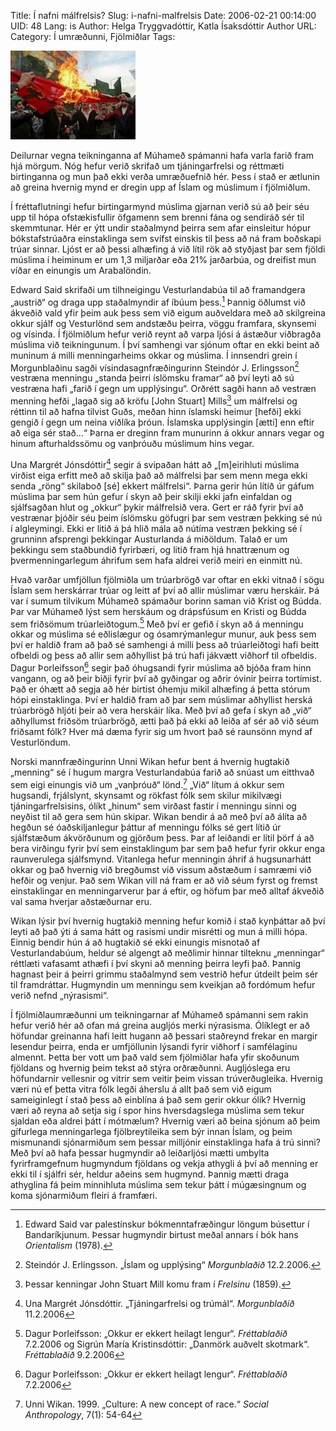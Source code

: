 Title: Í nafni málfrelsis?
Slug: i-nafni-malfrelsis
Date: 2006-02-21 00:14:00
UID: 48
Lang: is
Author: Helga Tryggvadóttir, Katla Ísaksdóttir
Author URL: 
Category: Í umræðunni, Fjölmiðlar
Tags: 

![Danski fáninn brendur](86.jpg)

Deilurnar vegna teikninganna af Múhameð spámanni hafa varla farið fram hjá mörgum. Nóg hefur verið skrifað um tjáningarfrelsi og réttmæti birtinganna og mun það ekki verða umræðuefnið hér. Þess í stað er ætlunin að greina hvernig mynd er dregin upp af Íslam og múslimum í fjölmiðlum. 

Í fréttaflutningi hefur birtingarmynd múslima gjarnan verið sú að þeir séu upp til hópa ofstækisfullir öfgamenn sem brenni fána og sendiráð sér til skemmtunar. Hér er ýtt undir staðalmynd þeirra sem afar einsleitur hópur bókstafstrúaðra einstaklinga sem svífst einskis til þess að ná fram boðskapi trúar sinnar. Ljóst er að þessi alhæfing á við lítil rök að styðjast þar sem fjöldi múslima í heiminum er um 1,3 miljarðar eða 21% jarðarbúa, og dreifist mun víðar en einungis um Arabalöndin. 

Edward Said skrifaði um tilhneigingu Vesturlandabúa til að framandgera „austrið“ og draga upp staðalmyndir af íbúum þess.[^1] Þannig öðlumst við ákveðið vald yfir þeim auk þess sem við eigum auðveldara með að skilgreina okkur sjálf og Vesturlönd sem andstæðu þeirra, vöggu framfara, skynsemi og vísinda. Í fjölmiðlum hefur verið reynt að varpa ljósi á ástæður viðbragða múslima við teikningunum. Í því samhengi var sjónum oftar en ekki beint að muninum á milli menningarheims okkar og múslima. Í innsendri grein í Morgunblaðinu sagði vísindasagnfræðingurinn Steindór J. Erlingsson[^2] vestræna menningu „standa þeirri íslömsku framar“ að því leyti að sú vestræna hafi „farið í gegn um upplýsingu“. Orðrétt sagði hann að vestræn menning hefði „lagað sig að kröfu [John Stuart] Mills[^3] um málfrelsi og réttinn til að hafna tilvist Guðs, meðan hinn íslamski heimur [hefði] ekki gengið í gegn um neina viðlíka þróun. Íslamska upplýsingin [ætti] enn eftir að eiga sér stað...“ Þarna er dreginn fram munurinn á okkur annars vegar og hinum afturhaldssömu og vanþróuðu múslimum hins vegar. 

Una Margrét Jónsdóttir[^4] segir á svipaðan hátt að „[m]eirihluti múslima virðist eiga erfitt með að skilja það að málfrelsi þar sem menn mega ekki senda „röng“ skilaboð [sé] ekkert málfrelsi“. Þarna gerir hún lítið úr gáfum múslima þar sem hún gefur í skyn að þeir skilji ekki jafn einfaldan og sjálfsagðan hlut og „okkur“ þykir málfrelsið vera. Gert er ráð fyrir því að vestrænar þjóðir séu þeim íslömsku göfugri þar sem vestræn þekking sé nú í algleymingi. Ekki er litið á þá hlið mála að nútíma vestræn þekking sé í grunninn afsprengi þekkingar Austurlanda á miðöldum. Talað er um þekkingu sem staðbundið fyrirbæri, og litið fram hjá hnattrænum og þvermenningarlegum áhrifum sem hafa aldrei verið meiri en einmitt nú.    

Hvað varðar umfjöllun fjölmiðla um trúarbrögð var oftar en ekki vitnað í sögu Íslam sem herskárrar trúar og leitt af því að allir múslimar væru herskáir. Þá var í sumum tilvikum Múhameð spámaður borinn saman við Krist og Búdda. Þar var Múhameð lýst sem herskáum og drápsfúsum en Kristi og Búdda sem friðsömum trúarleiðtogum.[^5] Með því er gefið í skyn að á menningu okkar og múslima sé eðlislægur og ósamrýmanlegur munur, auk þess sem því er haldið fram að það sé samhengi á milli þess að trúarleiðtogi hafi beitt ofbeldi og þess að allir sem aðhyllist þá trú hafi jákvætt viðhorf til ofbeldis. Dagur Þorleifsson[^6] segir það óhugsandi fyrir múslima að bjóða fram hinn vangann, og að þeir biðji fyrir því að gyðingar og aðrir óvinir þeirra tortímist. Það er óhætt að segja að hér birtist óhemju mikil alhæfing á þetta stórum hópi einstaklinga. Því er haldið fram að þar sem múslimar aðhyllist herská trúarbrögð hljóti þeir að vera herskáir líka. Með því að gefa í skyn að „við“ aðhyllumst friðsöm trúarbrögð, ætti það þá ekki að leiða af sér að við séum friðsamt fólk? Hver má dæma fyrir sig um hvort það sé raunsönn mynd af Vesturlöndum.

Norski mannfræðingurinn Unni Wikan hefur bent á hvernig hugtakið „menning“ sé í hugum margra Vesturlandabúa farið að snúast um eitthvað sem eigi einungis við um „vanþróuð“ lönd.[^7] „Við“ lítum á okkur sem hugsandi, frjálslynt, skynsamt og rökfast fólk sem skilur mikilvægi tjáningarfrelsisins, ólíkt „hinum“ sem virðast fastir í menningu sinni og neyðist til að gera sem hún skipar. Wikan bendir á að með því að álíta að hegðun sé óaðskiljanlegur þáttur af menningu fólks sé gert lítið úr sjálfstæðum ákvörðunum og gjörðum þess. Þar af leiðandi er lítil þörf á að bera virðingu fyrir því sem einstaklingum þar sem það hefur fyrir okkur enga raunverulega sjálfsmynd. Vitanlega hefur menningin áhrif á hugsunarhátt okkar og það hvernig við bregðumst við vissum aðstæðum í samræmi við hefðir og venjur. Það sem Wikan vill ná fram er að við séum fyrst og fremst einstaklingar en menningarverur þar á eftir, og höfum þar með alltaf ákveðið val sama hverjar aðstæðurnar eru. 

Wikan lýsir því hvernig hugtakið menning hefur komið í stað kynþáttar að því leyti að það ýti á sama hátt og rasismi undir misrétti og mun á milli hópa. Einnig bendir hún á að hugtakið sé ekki einungis misnotað af Vesturlandabúum, heldur sé algengt að meðlimir hinnar tilteknu „menningar“ réttlæti vafasamt athæfi í því skyni að menning þeirra leyfi það. Þannig hagnast þeir á þeirri grimmu staðalmynd sem vestrið hefur útdeilt þeim sér til framdráttar. Hugmyndin um menningu sem kveikjan að fordómum hefur verið nefnd „nýrasismi“.

Í fjölmiðlaumræðunni um teikningarnar af Múhameð spámanni sem rakin hefur verið hér að ofan má greina augljós merki nýrasisma. Ólíklegt er að höfundar greinanna hafi leitt hugann að þessari staðreynd frekar en margir lesendur þeirra, enda er umfjöllunin lýsandi fyrir viðhorf í samfélaginu almennt. Þetta ber vott um það vald sem fjölmiðlar hafa yfir skoðunum fjöldans og hvernig þeim tekst að stýra orðræðunni. Augljóslega eru höfundarnir vellesnir og vitrir sem veitir þeim vissan trúverðugleika. Hvernig væri nú ef þetta vitra fólk legði áherslu á allt það sem við eigum sameiginlegt í stað þess að einblína á það sem gerir okkur ólík? Hvernig væri að reyna að setja sig í spor hins hversdagslega múslima sem tekur sjaldan eða aldrei þátt í mótmælum? Hvernig væri að beina sjónum að þeim gífurlega menningarlega fjölbreytileika sem býr innan Íslam, og þeim mismunandi sjónarmiðum sem þessar milljónir einstaklinga hafa á trú sinni? Með því að hafa þessar hugmyndir að leiðarljósi mætti umbylta fyrirframgefnum hugmyndum fjöldans og vekja athygli á því að menning er ekki til í sjálfri sér, heldur aðeins sem hugmynd. Þannig mætti draga athyglina fá þeim minnihluta múslima sem tekur þátt í múgæsingnum og koma sjónarmiðum fleiri á framfæri. 

[^1]: Edward Said var palestínskur bókmenntafræðingur löngum búsettur í Bandaríkjunum. Þessar hugmyndir birtust meðal annars í bók hans _Orientalism_  (1978).
[^2]: Steindór J. Erlingsson. „Íslam og upplýsing“ _Morgunblaðið_ 12.2.2006.
[^3]: Þessar kenningar John Stuart Mill komu fram í _Frelsinu_ (1859).
[^4]: Una Margrét Jónsdóttir. „Tjáningarfrelsi og trúmál“. _Morgunblaðið_ 11.2.2006
[^5]: Dagur Þorleifsson: „Okkur er ekkert heilagt lengur“. _Fréttablaðið_ 7.2.2006 og Sigrún María Kristinsdóttir: „Danmörk auðvelt skotmark“.  _Fréttablaðið_ 9.2.2006
[^6]: Dagur Þorleifsson: „Okkur er ekkert heilagt lengur“. _Fréttablaðið_ 7.2.2006
[^7]: Unni Wikan. 1999. „Culture: A new concept of race.“ _Social Anthropology_, 7(1): 54-64

